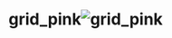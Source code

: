 # grid_pink![grid_pink](https://user-images.githubusercontent.com/116602963/234999147-6976be2c-2142-4eb4-9d46-0923f08fa3c2.jpg)

